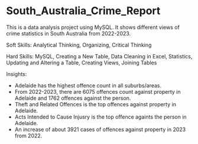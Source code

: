# South_Australia_Crime_Report
This is a data analysis project using MySQL. It shows different views of crime statistics in South Australia from 2022-2023.

Soft Skills: Analytical Thinking, Organizing, Critical Thinking

Hard Skills: MySQL, Creating a New Table, Data Cleaning in Excel, Statistics, Updating and Altering a Table, Creating Views, Joining Tables


Insights:

* Adelaide has the highest offence count in all suburbs/areas.
* From 2022-2023, there are 6075 offences count against property in Adelaide and 1762 offences against the person.
* Theft and Related Offences is the top offences against property in Adelaide.
* Acts Intended to Cause Injusry is the top offence againts the person in Adelaide.
* An increase of about 3921 cases of offences against property in 2023 from 2022.
